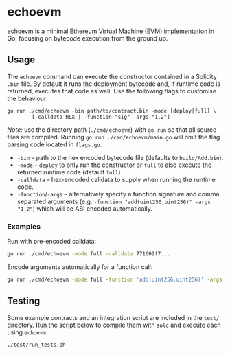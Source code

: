 # echoevm

echoevm is a minimal Ethereum Virtual Machine (EVM) implementation in Go, focusing on bytecode execution from the ground up.

## Usage

The `echoevm` command can execute the constructor contained in a Solidity
`.bin` file. By default it runs the deployment bytecode and, if runtime code is
returned, executes that code as well. Use the following flags to customise the
behaviour:

```
go run ./cmd/echoevm -bin path/to/contract.bin -mode [deploy|full] \
        [-calldata HEX | -function "sig" -args "1,2"]
```

*Note:* use the directory path (`./cmd/echoevm`) with `go run` so that all
source files are compiled. Running `go run ./cmd/echoevm/main.go` will omit the
flag parsing code located in `flags.go`.

- `-bin`  – path to the hex encoded bytecode file (defaults to `build/Add.bin`).
- `-mode` – `deploy` to only run the constructor or `full` to also execute the
  returned runtime code (default `full`).
- `-calldata` – hex-encoded calldata to supply when running the runtime code.
- `-function`/`-args` – alternatively specify a function signature and comma
  separated arguments (e.g. `-function "add(uint256,uint256)" -args "1,2"`)
  which will be ABI encoded automatically.

### Examples

Run with pre-encoded calldata:

```bash
go run ./cmd/echoevm -mode full -calldata 771602f7...
```

Encode arguments automatically for a function call:

```bash
go run ./cmd/echoevm -mode full -function 'add(uint256,uint256)' -args "1,2"
```

## Testing

Some example contracts and an integration script are included in the `test/` directory. Run the script below to compile them with `solc` and execute each using `echoevm`:

```bash
./test/run_tests.sh
```
